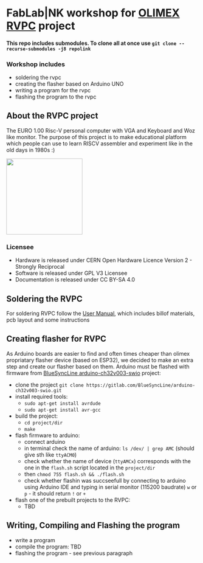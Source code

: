 # FabLab|NK workshop for [OLIMEX RVPC](https://github.com/OLIMEX/RVPC) project 

#### This repo includes submodules. To clone all at once use `git clone --recurse-submodules -j8 repolink`

### Workshop includes
 - soldering the rvpc
 - creating the flasher based on Arduino UNO
 - writing a program for the rvpc
 - flashing the program to the rvpc

## About the RVPC project

The EURO 1.00 Risc-V personal computer with VGA and Keyboard and Woz like monitor. The purpose of this project is to make educational platform which people can use to learn RISCV assembler and experiment like in the old days in 1980s :)

<img src="DOCUMENTS/RVPC-1.jpg" height=200>

### Licensee
* Hardware is released under CERN Open Hardware Licence Version 2 - Strongly Reciprocal
* Software is released under GPL V3 Licensee
* Documentation is released under CC BY-SA 4.0

## Soldering the RVPC
For soldering RVPC follow the [User Manual](https://github.com/fablabnk/RVPCWorkshop/blob/main/DOCUMENTS/RVPC-user-manual.pdf), which includes billof materials, pcb layout and some instructions

## Creating flasher for RVPC
As Arduino boards are easier to find and often times cheaper than olimex propriatary flasher device (based on ESP32), we decided to make an extra step and create our flasher based on them.
Arduino must be flashed with firmware from [BlueSyncLine arduino-ch32v003-swio](https://gitlab.com/BlueSyncLine/arduino-ch32v003-swio) project:
 - clone the project `git clone https://gitlab.com/BlueSyncLine/arduino-ch32v003-swio.git`
 - install required tools:
    - `sudo apt-get install avrdude`
    - `sudo apt-get install avr-gcc`
 - build the project:
    - `cd project/dir`
    - `make`
 - flash firmware to arduino:
    - connect arduino
    - in terminal check the name of arduino: `ls /dev/ | grep AMC` (should give sth like `ttyACM0`)
    - check whether the name of device (`ttyAMCx`) corresponds with the one in the `flash.sh` script located in the `project/dir`
    - then `chmod 755 flash.sh && ./flash.sh`
    - check whether flashin was succseefull by connecting to arduino using Arduino IDE and typing in serial monitor (115200 baudrate) `w` or `p` - it should return `!` or `+`
 - flash one of the prebuilt projects to the RVPC:
    - TBD

## Writing, Compiling and Flashing the program
 - write a program
 - compile the program: TBD
 - flashing the program - see previous paragraph
